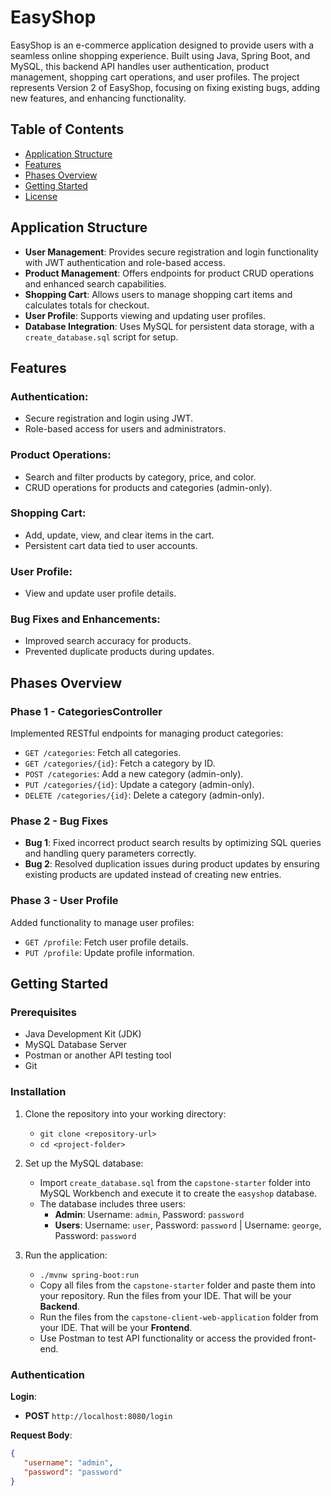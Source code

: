 # EasyShop

EasyShop is an e-commerce application designed to provide users with a seamless online shopping experience. Built using Java, Spring Boot, and MySQL, this backend API handles user authentication, product management, shopping cart operations, and user profiles. The project represents Version 2 of EasyShop, focusing on fixing existing bugs, adding new features, and enhancing functionality.

## Table of Contents

- [Application Structure](#application-structure)
- [Features](#features)
- [Phases Overview](#phases-overview)
- [Getting Started](#getting-started)
- [License](#license)

## Application Structure

- **User Management**: Provides secure registration and login functionality with JWT authentication and role-based access.
- **Product Management**: Offers endpoints for product CRUD operations and enhanced search capabilities.
- **Shopping Cart**: Allows users to manage shopping cart items and calculates totals for checkout.
- **User Profile**: Supports viewing and updating user profiles.
- **Database Integration**: Uses MySQL for persistent data storage, with a `create_database.sql` script for setup.

## Features

### Authentication:
- Secure registration and login using JWT.
- Role-based access for users and administrators.

### Product Operations:
- Search and filter products by category, price, and color.
- CRUD operations for products and categories (admin-only).

### Shopping Cart:
- Add, update, view, and clear items in the cart.
- Persistent cart data tied to user accounts.

### User Profile:
- View and update user profile details.

### Bug Fixes and Enhancements:
- Improved search accuracy for products.
- Prevented duplicate products during updates.

## Phases Overview

### Phase 1 - CategoriesController
Implemented RESTful endpoints for managing product categories:
- `GET /categories`: Fetch all categories.
- `GET /categories/{id}`: Fetch a category by ID.
- `POST /categories`: Add a new category (admin-only).
- `PUT /categories/{id}`: Update a category (admin-only).
- `DELETE /categories/{id}`: Delete a category (admin-only).

### Phase 2 - Bug Fixes
- **Bug 1**: Fixed incorrect product search results by optimizing SQL queries and handling query parameters correctly.
- **Bug 2**: Resolved duplication issues during product updates by ensuring existing products are updated instead of creating new entries.

### Phase 3 - User Profile
Added functionality to manage user profiles:
- `GET /profile`: Fetch user profile details.
- `PUT /profile`: Update profile information.

## Getting Started

### Prerequisites
- Java Development Kit (JDK)
- MySQL Database Server
- Postman or another API testing tool
- Git

### Installation
1. Clone the repository into your working directory:
   - `git clone <repository-url>`
   - `cd <project-folder>`

2. Set up the MySQL database:
   - Import `create_database.sql` from the `capstone-starter` folder into MySQL Workbench and execute it to create the `easyshop` database.
   - The database includes three users:
     - **Admin**: Username: `admin`, Password: `password`
     - **Users**: Username: `user`, Password: `password` | Username: `george`, Password: `password`

3. Run the application:
   - `./mvnw spring-boot:run`
   - Copy all files from the `capstone-starter` folder and paste them into your repository. Run the files from your IDE. That will be your **Backend**.
   - Run the files from the `capstone-client-web-application` folder from your IDE. That will be your **Frontend**.
   - Use Postman to test API functionality or access the provided front-end.

### Authentication

**Login**:
- **POST** `http://localhost:8080/login`

**Request Body**:
```json
{
   "username": "admin",
   "password": "password"
}
